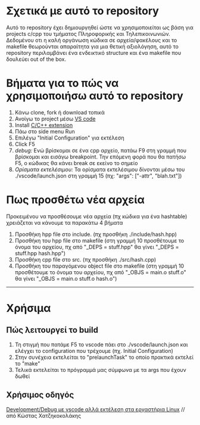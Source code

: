 # Σχετικά με αυτό το repository
Αυτό το repository έχει δημιουργηθεί ώστε να χρησιμοποιείται ως βάση για projects c/cpp του τμήματος Πληροφορικής και Τηλεπικοινωνιών. Δεδομένου οτι η καλή οργάνωση κώδικα σε αρχεία/φακέλους και το makefile θεωρούνται απαραίτητα για μια θετική αξιολόγηση, αυτό το repository περιλαμβάνει ένα ενδεικτικό structure και ένα makefile που δουλεύει out of the box.

# Βήματα για το πώς να χρησιμοποιήσω αυτό το repository
1. Κάνω clone, fork ή download τοπικά
2. Ανοίγω το project μέσω [VS code](https://code.visualstudio.com/download)
3. Install [C/C++ extension](https://marketplace.visualstudio.com/items?itemName=ms-vscode.cpptools)
4. Πάω στο side menu Run
5. Επιλέγω "Initial Configuration" για εκτέλεση
6. Click F5
7. *debug:* Ενώ βρίσκομαι σε ένα cpp αρχείο, πατάω F9 στη γραμμή που βρίσκομαι και εισάγω breakpoint. Την επόμενη φορά που θα πατήσω F5, ο κώδικας θα κάνει break σε εκείνο το σημείο
8. *Ορίσματα εκτελέσιμου:* Τα ορίσματα εκτελέσιμου δίνονται μέσω του ./vscode/launch.json στη γραμμή 15 (πχ: "args": ["-attr", "blah.txt"])

# Πως προσθέτω νέα αρχεία
Προκειμένου να προσθέσουμε νέα αρχεία (πχ κώδικα για ένα hashtable) χρειάζεται να κάνουμε τα παρακάτω 4 βήματα
1. Προσθήκη hpp file στο include. (πχ προσθήκη ./include/hash.hpp)
2. Προσθήκη του hpp file στο makefile (στη γραμμή 10 προσθέτουμε το όνομα του αρχείου, πχ από "_DEPS = stuff.hpp" θα γίνει "_DEPS = stuff.hpp hash.hpp") 
3. Προσθήκη cpp file στο src. (πχ προσθήκη ./src/hash.cpp)
4. Προσθήκη του παραγόμενου object file στο makefile (στη γραμμή 10 προσθέτουμε το όνομα του αρχείου, πχ από "_OBJS = main.o stuff.o" θα γίνει "_OBJS = main.o stuff.o hash.o") 

---
# Χρήσιμα
## Πώς λειτουργεί το build
1. Τη στιγμή που πατάμε F5 το vscode πάει στο ./vscode/launch.json και ελέγχει το configuration που τρέχουμε (πχ. Initial Configuration)
2. Στην συνέχεια εκτελείται το "prelaunchTask" το οποίο πρακτικά εκτελεί το "make"
3. Τελικά εκτελείται το πρόγραμμά μας σύμφωνα με τα args που έχουν δωθεί

## Χρήσιμος οδηγός
[Development/Debug με vscode αλλά εκτέλεση στα εργαστήρια Linux](https://k08.chatzi.org/vscode/linux-lab/) // από Κώστας Χατζηκοκολάκης